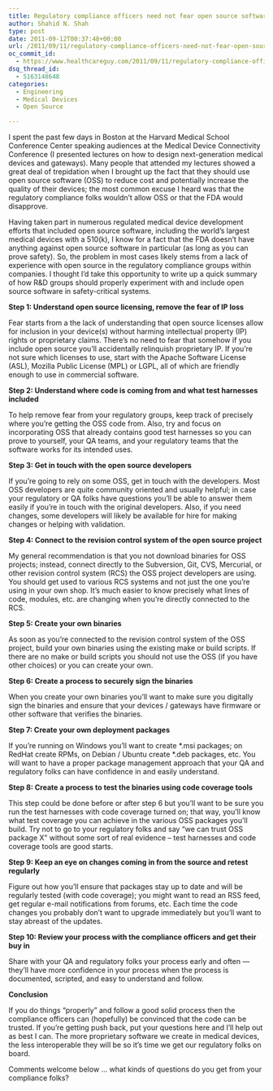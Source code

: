 ```yaml
---
title: Regulatory compliance officers need not fear open source software in medical devices or mission-critical healthcare IT systems
author: Shahid N. Shah
type: post
date: 2011-09-12T00:37:48+00:00
url: /2011/09/11/regulatory-compliance-officers-need-not-fear-open-source-software-in-medical-devices-or-mission-critical-healthcare-it-systems/
oc_commit_id:
  - https://www.healthcareguy.com/2011/09/11/regulatory-compliance-officers-need-not-fear-open-source-software-in-medical-devices-or-mission-critical-healthcare-it-systems/1478770764
dsq_thread_id:
  - 5163148648
categories:
  - Engineering
  - Medical Devices
  - Open Source

---
```

I spent the past few days in Boston at the Harvard Medical School Conference Center speaking audiences at the Medical Device Connectivity Conference (I presented lectures on how to design next-generation medical devices and gateways). Many people that attended my lectures showed a great deal of trepidation when I brought up the fact that they should use open source software (OSS) to reduce cost and potentially increase the quality of their devices; the most common excuse I heard was that the regulatory compliance folks wouldn’t allow OSS or that the FDA would disapprove.

Having taken part in numerous regulated medical device development efforts that included open source software, including the world’s largest medical devices with a 510(k), I know for a fact that the FDA doesn’t have anything against open source software in particular (as long as you can prove safety). So, the problem in most cases likely stems from a lack of experience with open source in the regulatory compliance groups within companies. I thought I’d take this opportunity to write up a quick summary of how R&D groups should properly experiment with and include open source software in safety-critical systems.

**Step 1: Understand open source licensing, remove the fear of IP loss**

Fear starts from a the lack of understanding that open source licenses allow for inclusion in your device(s) without harming intellectual property (IP) rights or proprietary claims. There’s no need to fear that somehow if you include open source you’ll accidentally relinquish proprietary IP. If you’re not sure which licenses to use, start with the Apache Software License (ASL), Mozilla Public License (MPL) or LGPL, all of which are friendly enough to use in commercial software.

**Step 2: Understand where code is coming from and what test harnesses included**

To help remove fear from your regulatory groups, keep track of precisely where you’re getting the OSS code from. Also, try and focus on incorporating OSS that already contains good test harnesses so you can prove to yourself, your QA teams, and your regulatory teams that the software works for its intended uses.

**Step 3: Get in touch with the open source developers**

If you’re going to rely on some OSS, get in touch with the developers. Most OSS developers are quite community oriented and usually helpful; in case your regulatory or QA folks have questions you’ll be able to answer them easily if you’re in touch with the original developers. Also, if you need changes, some developers will likely be available for hire for making changes or helping with validation.

**Step 4: Connect to the revision control system of the open source project**

My general recommendation is that you not download binaries for OSS projects; instead, connect directly to the Subversion, Git, CVS, Mercurial, or other revision control system (RCS) the OSS project developers are using. You should get used to various RCS systems and not just the one you’re using in your own shop. It’s much easier to know precisely what lines of code, modules, etc. are changing when you’re directly connected to the RCS.

**Step 5: Create your own binaries**

As soon as you’re connected to the revision control system of the OSS project, build your own binaries using the existing make or build scripts. If there are no make or build scripts you should not use the OSS (if you have other choices) or you can create your own.

**Step 6: Create a process to securely sign the binaries**

When you create your own binaries you’ll want to make sure you digitally sign the binaries and ensure that your devices / gateways have firmware or other software that verifies the binaries.

**Step 7: Create your own deployment packages** 

If you’re running on Windows you’ll want to create \*.msi packages; on RedHat create RPMs, on Debian / Ubuntu create \*.deb packages, etc. You will want to have a proper package management approach that your QA and regulatory folks can have confidence in and easily understand.

**Step 8: Create a process to test the binaries using code coverage tools**

This step could be done before or after step 6 but you’ll want to be sure you run the test harnesses with code coverage turned on; that way, you’ll know what test coverage you can achieve in the various OSS packages you’ll build. Try not to go to your regulatory folks and say “we can trust OSS package X” without some sort of real evidence – test harnesses and code coverage tools are good starts.

**Step 9: Keep an eye on changes coming in from the source and retest regularly**

Figure out how you’ll ensure that packages stay up to date and will be regularly tested (with code coverage); you might want to read an RSS feed, get regular e-mail notifications from forums, etc. Each time the code changes you probably don’t want to upgrade immediately but you’ll want to stay abreast of the updates.

**Step 10: Review your process with the compliance officers and get their buy in**

Share with your QA and regulatory folks your process early and often &#8212; they’ll have more confidence in your process when the process is documented, scripted, and easy to understand and follow.

**Conclusion**

If you do things “properly” and follow a good solid process then the compliance officers can (hopefully) be convinced that the code can be trusted. If you’re getting push back, put your questions here and I’ll help out as best I can. The more proprietary software we create in medical devices, the less interoperable they will be so it’s time we get our regulatory folks on board.

Comments welcome below … what kinds of questions do you get from your compliance folks?